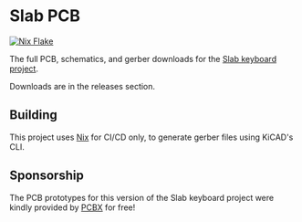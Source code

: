 # Slab PCB

[![Nix Flake](https://img.shields.io/badge/NIX%20FLAKE-5277C3.svg?logo=NixOS&logoColor=white)](https://nixos.org)

The full PCB, schematics, and gerber downloads for the [Slab keyboard project](https://github.com/headblockhead/slab).

Downloads are in the releases section.

## Building

This project uses [Nix](https://nixos.org) for CI/CD only, to generate gerber files using KiCAD's CLI.

## Sponsorship

The PCB prototypes for this version of the Slab keyboard project were kindly provided by [PCBX](https://link.pcbx.com/fddd) for free!
